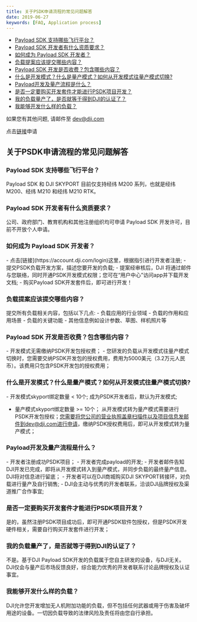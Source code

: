 ```yaml
---
title: 关于PSDK申请流程的常见问题解答
date: 2019-06-27
keywords: [FAQ, Application process]
---
```


* [Payload SDK 支持哪些飞行平台？](#2)
* [Payload SDK 开发者有什么资质要求？](#3)
* [如何成为 Payload SDK 开发者？](#4)
* [负载提案应该提交哪些内容？](#5)
* [Payload SDK 开发是否收费？包含哪些内容？](#6)
* [什么是开发模式？什么是量产模式？如何从开发模式往量产模式切换?](#7)
* [Payload开发及量产流程是什么？](#8)
* [是否一定要购买开发套件才能进行PSDK项目开发？](#9)
* [我的负载量产了，是否就等于得到DJI的认证了？](#10)
* [我能够开发什么样的负载？](#11)

如果您有其他问题, 请邮件至 [dev@dji.com]()

点击[链接](https://developer.dji.com/payload-sdk/apply)申请

## 关于PSDK申请流程的常见问题解答

<h3 id="2">Payload SDK 支持哪些飞行平台？</h3>
Payload SDK 和 DJI SKYPORT 目前仅支持经纬 M200 系列，也就是经纬 M200、经纬 M210 和经纬 M210 RTK。

<h3 id="3">Payload SDK 开发者有什么资质要求？</h3>
公司、政府部门、教育机构和其他注册组织均可申请 Payload SDK 开发许可，目前不开放个人申请。

<h3 id="4">如何成为 Payload SDK 开发者？</h3>
-	点击[链接](https://account.dji.com/login)这里，根据指引进行开发者注册;
-	提交PSDK负载开发方案，描述您要开发的负载;
-	提案经审核后，DJI 将通过邮件与您联络，同时开通PSDK开发模式权限；您可在“用户中心”访问app并下载开发文档;
-	购买Payload SDK开发套件后，即可进行开发！

<h3 id="5">负载提案应该提交哪些内容？</h3>
提交所有负载相关内容，包括以下几点:
-	负载应用的行业领域
-	负载的作用和应用场景
-	负载的关键功能
-	其他信息例如设计参数、草图、样机照片等

<h3 id="6">Payload SDK 开发是否收费？包含哪些内容？</h3>
- 开发模式无需缴纳PSDK开发包授权费；
- 您研发的负载从开发模式往量产模式切换时，您需要交纳PSDK开发包的授权费用，费用为5000美元（3.2万元人民币）。该费用只包含PSDK开发包的授权费用；

<h3 id="7">什么是开发模式？什么是量产模式？如何从开发模式往量产模式切换? </h3>
- 开发模式skyport绑定数量 < 10个; 
  成为PSDK开发者后，默认为开发模式;

- 量产模式skyport绑定数量 >= 10个；
  从开发模式转为量产模式需要进行PSDK开发包授权；您需要将您公司的营业执照盖章扫描件以及项目信息发邮件到dev@dji.com进行申请，缴纳PSDK授权费用后，即可从开发模式转为量产模式；

<h3 id="8">Payload开发及量产流程是什么？</h3>
- 开发者注册成功PSDK项目；
- 开发者完成payload的开发;
- 开发者邮件告知DJI开发已完成，即将从开发模式转入到量产模式，并同步负载的最终量产信息。DJI将对信息进行留底；
- 开发者可以在DJI商城购买DJI SKYPORT转接环，对负载进行量产及自行销售;
- DJI会主动与优秀的开发者联系，洽谈DJI品牌授权及渠道推广合作事宜; 

<h3 id="9">是否一定要购买开发套件才能进行PSDK项目开发？</h3>
是的，虽然注册PSDK项目成功后，即可开通PSDK软件包授权，但是PSDK开发硬件相关，需要自行购买开发套件进行开发；

<h3 id="10">我的负载量产了，是否就等于得到DJI的认证了？</h3>
不是。基于DJI Payload SDK开发的负载属于您自主研发的设备，与DJI无关。DJI仅会与量产后市场反馈良好，综合能力优秀的开发者联系讨论品牌授权及认证事宜。

<h3 id="11">我能够开发什么样的负载？</h3>
DJI允许您开发增加无人机附加功能的负载，但不包括任何武器或用于伤害及破坏用途的设备。一切因负载导致的法律风险及责任将由您自行承担。
